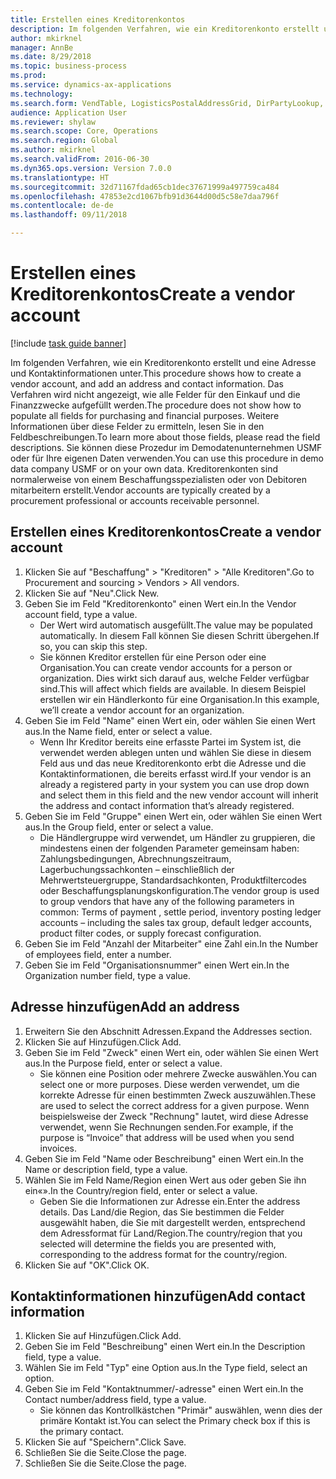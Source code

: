 ```yaml
--- 
title: Erstellen eines Kreditorenkontos
description: Im folgenden Verfahren, wie ein Kreditorenkonto erstellt und eine Adresse und Kontaktinformationen unter.
author: mkirknel
manager: AnnBe
ms.date: 8/29/2018
ms.topic: business-process
ms.prod: 
ms.service: dynamics-ax-applications
ms.technology: 
ms.search.form: VendTable, LogisticsPostalAddressGrid, DirPartyLookup, LogisticsPostalAddress, SysLookupMultiSelectGrid
audience: Application User
ms.reviewer: shylaw
ms.search.scope: Core, Operations
ms.search.region: Global
ms.author: mkirknel
ms.search.validFrom: 2016-06-30
ms.dyn365.ops.version: Version 7.0.0
ms.translationtype: HT
ms.sourcegitcommit: 32d71167fdad65cb1dec37671999a497759ca484
ms.openlocfilehash: 47853e2cd1067bfb91d3644d00d5c58e7daa796f
ms.contentlocale: de-de
ms.lasthandoff: 09/11/2018

---
```

# <a name="create-a-vendor-account"></a><span data-ttu-id="5e53b-103">Erstellen eines Kreditorenkontos</span><span class="sxs-lookup"><span data-stu-id="5e53b-103">Create a vendor account</span></span>

[!include [task guide banner](../../includes/task-guide-banner.md)]

<span data-ttu-id="5e53b-104">Im folgenden Verfahren, wie ein Kreditorenkonto erstellt und eine Adresse und Kontaktinformationen unter.</span><span class="sxs-lookup"><span data-stu-id="5e53b-104">This procedure shows how to create a vendor account, and add an address and contact information.</span></span> <span data-ttu-id="5e53b-105">Das Verfahren wird nicht angezeigt, wie alle Felder für den Einkauf und die Finanzzwecke aufgefüllt werden.</span><span class="sxs-lookup"><span data-stu-id="5e53b-105">The procedure does not show how to populate all fields for purchasing and financial purposes.</span></span> <span data-ttu-id="5e53b-106">Weitere Informationen über diese Felder zu ermitteln, lesen Sie in den Feldbeschreibungen.</span><span class="sxs-lookup"><span data-stu-id="5e53b-106">To learn more about those fields, please read the field descriptions.</span></span> <span data-ttu-id="5e53b-107">Sie können diese Prozedur im Demodatenunternehmen USMF oder für Ihre eigenen Daten verwenden.</span><span class="sxs-lookup"><span data-stu-id="5e53b-107">You can use this procedure in demo data company USMF or on your own data.</span></span> <span data-ttu-id="5e53b-108">Kreditorenkonten sind normalerweise von einem Beschaffungsspezialisten oder von Debitoren mitarbeitern erstellt.</span><span class="sxs-lookup"><span data-stu-id="5e53b-108">Vendor accounts are typically created by a procurement professional or accounts receivable personnel.</span></span>


## <a name="create-a-vendor-account"></a><span data-ttu-id="5e53b-109">Erstellen eines Kreditorenkontos</span><span class="sxs-lookup"><span data-stu-id="5e53b-109">Create a vendor account</span></span>
1. <span data-ttu-id="5e53b-110">Klicken Sie auf "Beschaffung" > "Kreditoren" > "Alle Kreditoren".</span><span class="sxs-lookup"><span data-stu-id="5e53b-110">Go to Procurement and sourcing > Vendors > All vendors.</span></span>
2. <span data-ttu-id="5e53b-111">Klicken Sie auf "Neu".</span><span class="sxs-lookup"><span data-stu-id="5e53b-111">Click New.</span></span>
3. <span data-ttu-id="5e53b-112">Geben Sie im Feld "Kreditorenkonto" einen Wert ein.</span><span class="sxs-lookup"><span data-stu-id="5e53b-112">In the Vendor account field, type a value.</span></span>
    * <span data-ttu-id="5e53b-113">Der Wert wird automatisch ausgefüllt.</span><span class="sxs-lookup"><span data-stu-id="5e53b-113">The value may be populated automatically.</span></span> <span data-ttu-id="5e53b-114">In diesem Fall können Sie diesen Schritt übergehen.</span><span class="sxs-lookup"><span data-stu-id="5e53b-114">If so, you can skip this step.</span></span>  
    * <span data-ttu-id="5e53b-115">Sie können Kreditor erstellen für eine Person oder eine Organisation.</span><span class="sxs-lookup"><span data-stu-id="5e53b-115">You can create vendor accounts for a person or organization.</span></span> <span data-ttu-id="5e53b-116">Dies wirkt sich darauf aus, welche Felder verfügbar sind.</span><span class="sxs-lookup"><span data-stu-id="5e53b-116">This will affect which fields are available.</span></span> <span data-ttu-id="5e53b-117">In diesem Beispiel erstellen wir ein Händlerkonto für eine Organisation.</span><span class="sxs-lookup"><span data-stu-id="5e53b-117">In this example, we’ll create a vendor account for an organization.</span></span>   
4. <span data-ttu-id="5e53b-118">Geben Sie im Feld "Name" einen Wert ein, oder wählen Sie einen Wert aus.</span><span class="sxs-lookup"><span data-stu-id="5e53b-118">In the Name field, enter or select a value.</span></span>
    * <span data-ttu-id="5e53b-119">Wenn Ihr Kreditor bereits eine erfasste Partei im System ist, die verwendet werden ablegen unten und wählen Sie diese in diesem Feld aus und das neue Kreditorenkonto erbt die Adresse und die Kontaktinformationen, die bereits erfasst wird.</span><span class="sxs-lookup"><span data-stu-id="5e53b-119">If your vendor is an already a registered party in your system you can use drop down and select them in this field and the new vendor account will inherit the address and contact information that’s already registered.</span></span>  
5. <span data-ttu-id="5e53b-120">Geben Sie im Feld "Gruppe" einen Wert ein, oder wählen Sie einen Wert aus.</span><span class="sxs-lookup"><span data-stu-id="5e53b-120">In the Group field, enter or select a value.</span></span>
    * <span data-ttu-id="5e53b-121">Die Händlergruppe wird verwendet, um Händler zu gruppieren, die mindestens einen der folgenden Parameter gemeinsam haben: Zahlungsbedingungen, Abrechnungszeitraum, Lagerbuchungssachkonten – einschließlich der Mehrwertsteuergruppe, Standardsachkonten, Produktfiltercodes oder Beschaffungsplanungskonfiguration.</span><span class="sxs-lookup"><span data-stu-id="5e53b-121">The vendor group is used to group vendors that have any of the following parameters in common: Terms of payment , settle period,  inventory posting ledger accounts – including the sales tax group, default ledger accounts, product filter codes, or supply forecast configuration.</span></span>  
6. <span data-ttu-id="5e53b-122">Geben Sie im Feld "Anzahl der Mitarbeiter" eine Zahl ein.</span><span class="sxs-lookup"><span data-stu-id="5e53b-122">In the Number of employees field, enter a number.</span></span>
7. <span data-ttu-id="5e53b-123">Geben Sie im Feld "Organisationsnummer" einen Wert ein.</span><span class="sxs-lookup"><span data-stu-id="5e53b-123">In the Organization number field, type a value.</span></span>

## <a name="add-an-address"></a><span data-ttu-id="5e53b-124">Adresse hinzufügen</span><span class="sxs-lookup"><span data-stu-id="5e53b-124">Add an address</span></span>
1. <span data-ttu-id="5e53b-125">Erweitern Sie den Abschnitt Adressen.</span><span class="sxs-lookup"><span data-stu-id="5e53b-125">Expand the Addresses section.</span></span>
2. <span data-ttu-id="5e53b-126">Klicken Sie auf Hinzufügen.</span><span class="sxs-lookup"><span data-stu-id="5e53b-126">Click Add.</span></span>
3. <span data-ttu-id="5e53b-127">Geben Sie im Feld "Zweck" einen Wert ein, oder wählen Sie einen Wert aus.</span><span class="sxs-lookup"><span data-stu-id="5e53b-127">In the Purpose field, enter or select a value.</span></span>
    * <span data-ttu-id="5e53b-128">Sie können eine Position oder mehrere Zwecke auswählen.</span><span class="sxs-lookup"><span data-stu-id="5e53b-128">You can select one or more purposes.</span></span> <span data-ttu-id="5e53b-129">Diese werden verwendet, um die korrekte Adresse für einen bestimmten Zweck auszuwählen.</span><span class="sxs-lookup"><span data-stu-id="5e53b-129">These are used to select the correct address for a given purpose.</span></span> <span data-ttu-id="5e53b-130">Wenn beispielsweise der Zweck "Rechnung" lautet, wird diese Adresse verwendet, wenn Sie Rechnungen senden.</span><span class="sxs-lookup"><span data-stu-id="5e53b-130">For example, if the purpose is “Invoice” that address will be used when you send invoices.</span></span>  
4. <span data-ttu-id="5e53b-131">Geben Sie im Feld "Name oder Beschreibung" einen Wert ein.</span><span class="sxs-lookup"><span data-stu-id="5e53b-131">In the Name or description field, type a value.</span></span>
5. <span data-ttu-id="5e53b-132">Wählen Sie im Feld Name/Region einen Wert aus oder geben Sie ihn ein«».</span><span class="sxs-lookup"><span data-stu-id="5e53b-132">In the Country/region field, enter or select a value.</span></span>
    * <span data-ttu-id="5e53b-133">Geben Sie die Informationen zur Adresse ein.</span><span class="sxs-lookup"><span data-stu-id="5e53b-133">Enter the address details.</span></span> <span data-ttu-id="5e53b-134">Das Land/die Region, das Sie bestimmen die Felder ausgewählt haben, die Sie mit dargestellt werden, entsprechend dem Adressformat für Land/Region.</span><span class="sxs-lookup"><span data-stu-id="5e53b-134">The country/region that you selected will determine the fields you are presented with, corresponding to the address format for the country/region.</span></span>   
6. <span data-ttu-id="5e53b-135">Klicken Sie auf "OK".</span><span class="sxs-lookup"><span data-stu-id="5e53b-135">Click OK.</span></span>

## <a name="add-contact-information"></a><span data-ttu-id="5e53b-136">Kontaktinformationen hinzufügen</span><span class="sxs-lookup"><span data-stu-id="5e53b-136">Add contact information</span></span>
1. <span data-ttu-id="5e53b-137">Klicken Sie auf Hinzufügen.</span><span class="sxs-lookup"><span data-stu-id="5e53b-137">Click Add.</span></span>
2. <span data-ttu-id="5e53b-138">Geben Sie im Feld "Beschreibung" einen Wert ein.</span><span class="sxs-lookup"><span data-stu-id="5e53b-138">In the Description field, type a value.</span></span>
3. <span data-ttu-id="5e53b-139">Wählen Sie im Feld "Typ" eine Option aus.</span><span class="sxs-lookup"><span data-stu-id="5e53b-139">In the Type field, select an option.</span></span>
4. <span data-ttu-id="5e53b-140">Geben Sie im Feld "Kontaktnummer/-adresse" einen Wert ein.</span><span class="sxs-lookup"><span data-stu-id="5e53b-140">In the Contact number/address field, type a value.</span></span>
    * <span data-ttu-id="5e53b-141">Sie können das Kontrollkästchen "Primär" auswählen, wenn dies der primäre Kontakt ist.</span><span class="sxs-lookup"><span data-stu-id="5e53b-141">You can select the Primary check box if this is the primary contact.</span></span>  
5. <span data-ttu-id="5e53b-142">Klicken Sie auf "Speichern".</span><span class="sxs-lookup"><span data-stu-id="5e53b-142">Click Save.</span></span>
6. <span data-ttu-id="5e53b-143">Schließen Sie die Seite.</span><span class="sxs-lookup"><span data-stu-id="5e53b-143">Close the page.</span></span>
7. <span data-ttu-id="5e53b-144">Schließen Sie die Seite.</span><span class="sxs-lookup"><span data-stu-id="5e53b-144">Close the page.</span></span>



